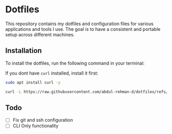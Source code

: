 # Dotfiles
This repository contains my dotfiles and configuration files for various applications and tools I use. The goal is to have a consistent and portable setup across different machines.

## Installation
To install the dotfiles, run the following command in your terminal:

If you dont have `curl` installed, install it first:
```bash
sudo apt install curl -y
```

```bash
curl -L https://raw.githubusercontent.com/abdul-rehman-d/dotfiles/refs/heads/main/install.sh | bash
```

## Todo
- [ ] Fix git and ssh configuration
- [ ] CLI Only functionality
